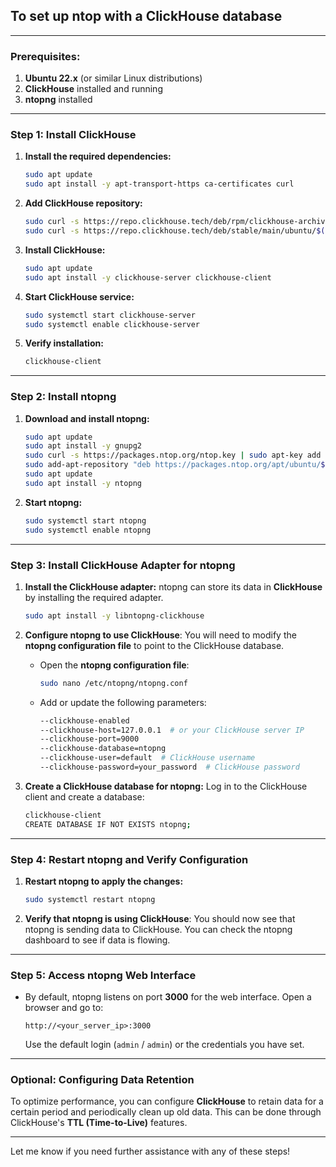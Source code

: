 ## To set up **ntop** with a **ClickHouse** database

---

### **Prerequisites:**
1. **Ubuntu 22.x** (or similar Linux distributions)
2. **ClickHouse** installed and running
3. **ntopng** installed

---

### **Step 1: Install ClickHouse**

1. **Install the required dependencies:**
   ```bash
   sudo apt update
   sudo apt install -y apt-transport-https ca-certificates curl
   ```

2. **Add ClickHouse repository:**
   ```bash
   sudo curl -s https://repo.clickhouse.tech/deb/rpm/clickhouse-archive.key | sudo tee /etc/apt/trusted.gpg.d/clickhouse.asc
   sudo curl -s https://repo.clickhouse.tech/deb/stable/main/ubuntu/$(lsb_release -c | awk '{print $2}')/clickhouse-server.list | sudo tee /etc/apt/sources.list.d/clickhouse-server.list
   ```

3. **Install ClickHouse:**
   ```bash
   sudo apt update
   sudo apt install -y clickhouse-server clickhouse-client
   ```

4. **Start ClickHouse service:**
   ```bash
   sudo systemctl start clickhouse-server
   sudo systemctl enable clickhouse-server
   ```

5. **Verify installation:**
   ```bash
   clickhouse-client
   ```

---

### **Step 2: Install ntopng**

1. **Download and install ntopng:**
   ```bash
   sudo apt update
   sudo apt install -y gnupg2
   sudo curl -s https://packages.ntop.org/ntop.key | sudo apt-key add -
   sudo add-apt-repository "deb https://packages.ntop.org/apt/ubuntu/$(lsb_release -c | awk '{print $2}')/stable $(lsb_release -c | awk '{print $2}') main"
   sudo apt update
   sudo apt install -y ntopng
   ```

2. **Start ntopng:**
   ```bash
   sudo systemctl start ntopng
   sudo systemctl enable ntopng
   ```

---

### **Step 3: Install ClickHouse Adapter for ntopng**

1. **Install the ClickHouse adapter:**
   ntopng can store its data in **ClickHouse** by installing the required adapter.

   ```bash
   sudo apt install -y libntopng-clickhouse
   ```

2. **Configure ntopng to use ClickHouse**:
   You will need to modify the **ntopng configuration file** to point to the ClickHouse database.

   - Open the **ntopng configuration file**:
     ```bash
     sudo nano /etc/ntopng/ntopng.conf
     ```

   - Add or update the following parameters:
     ```bash
     --clickhouse-enabled
     --clickhouse-host=127.0.0.1  # or your ClickHouse server IP
     --clickhouse-port=9000
     --clickhouse-database=ntopng
     --clickhouse-user=default  # ClickHouse username
     --clickhouse-password=your_password  # ClickHouse password
     ```

3. **Create a ClickHouse database for ntopng:**
   Log in to the ClickHouse client and create a database:
   ```bash
   clickhouse-client
   CREATE DATABASE IF NOT EXISTS ntopng;
   ```

---

### **Step 4: Restart ntopng and Verify Configuration**

1. **Restart ntopng to apply the changes:**
   ```bash
   sudo systemctl restart ntopng
   ```

2. **Verify that ntopng is using ClickHouse**:
   You should now see that ntopng is sending data to ClickHouse. You can check the ntopng dashboard to see if data is flowing.

---

### **Step 5: Access ntopng Web Interface**

- By default, ntopng listens on port **3000** for the web interface.
  Open a browser and go to:
  ```
  http://<your_server_ip>:3000
  ```
  Use the default login (`admin` / `admin`) or the credentials you have set.

---

### **Optional: Configuring Data Retention**

To optimize performance, you can configure **ClickHouse** to retain data for a certain period and periodically clean up old data. This can be done through ClickHouse's **TTL (Time-to-Live)** features.

---

Let me know if you need further assistance with any of these steps!
